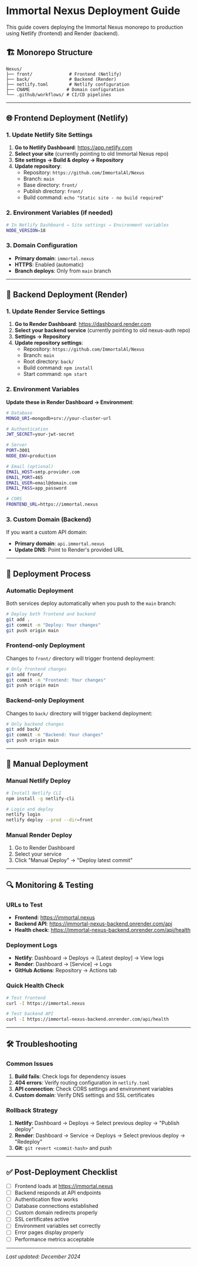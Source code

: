 # Immortal Nexus Deployment Guide

This guide covers deploying the Immortal Nexus monorepo to production using Netlify (frontend) and Render (backend).

## 🏗️ **Monorepo Structure**

```
Nexus/
├── front/              # Frontend (Netlify)
├── back/               # Backend (Render)
├── netlify.toml        # Netlify configuration
├── CNAME              # Domain configuration
└── .github/workflows/ # CI/CD pipelines
```

---

## 🌐 **Frontend Deployment (Netlify)**

### **1. Update Netlify Site Settings**

1. **Go to Netlify Dashboard**: https://app.netlify.com
2. **Select your site** (currently pointing to old Immortal Nexus repo)
3. **Site settings → Build & deploy → Repository**
4. **Update repository**: 
   - Repository: `https://github.com/ImmortalAl/Nexus`
   - Branch: `main`
   - Base directory: `front/`
   - Publish directory: `front/`
   - Build command: `echo "Static site - no build required"`

### **2. Environment Variables (if needed)**

```bash
# In Netlify Dashboard → Site settings → Environment variables
NODE_VERSION=18
```

### **3. Domain Configuration**

- **Primary domain**: `immortal.nexus`
- **HTTPS**: Enabled (automatic)
- **Branch deploys**: Only from `main` branch

---

## 🔧 **Backend Deployment (Render)**

### **1. Update Render Service Settings**

1. **Go to Render Dashboard**: https://dashboard.render.com
2. **Select your backend service** (currently pointing to old nexus-auth repo)
3. **Settings → Repository**
4. **Update repository settings**:
   - Repository: `https://github.com/ImmortalAl/Nexus`
   - Branch: `main`
   - Root directory: `back/`
   - Build command: `npm install`
   - Start command: `npm start`

### **2. Environment Variables**

**Update these in Render Dashboard → Environment**:

```bash
# Database
MONGO_URI=mongodb+srv://your-cluster-url

# Authentication  
JWT_SECRET=your-jwt-secret

# Server
PORT=3001
NODE_ENV=production

# Email (optional)
EMAIL_HOST=smtp.provider.com
EMAIL_PORT=465
EMAIL_USER=email@domain.com
EMAIL_PASS=app_password

# CORS
FRONTEND_URL=https://immortal.nexus
```

### **3. Custom Domain (Backend)**

If you want a custom API domain:
- **Primary domain**: `api.immortal.nexus`
- **Update DNS**: Point to Render's provided URL

---

## 🚀 **Deployment Process**

### **Automatic Deployment**

Both services deploy automatically when you push to the `main` branch:

```bash
# Deploy both frontend and backend
git add .
git commit -m "Deploy: Your changes"
git push origin main
```

### **Frontend-only Deployment**

Changes to `front/` directory will trigger frontend deployment:

```bash
# Only frontend changes
git add front/
git commit -m "Frontend: Your changes"
git push origin main
```

### **Backend-only Deployment**

Changes to `back/` directory will trigger backend deployment:

```bash
# Only backend changes  
git add back/
git commit -m "Backend: Your changes"
git push origin main
```

---

## 🔧 **Manual Deployment**

### **Manual Netlify Deploy**

```bash
# Install Netlify CLI
npm install -g netlify-cli

# Login and deploy
netlify login
netlify deploy --prod --dir=front
```

### **Manual Render Deploy**

1. Go to Render Dashboard
2. Select your service
3. Click "Manual Deploy" → "Deploy latest commit"

---

## 🔍 **Monitoring & Testing**

### **URLs to Test**

- **Frontend**: https://immortal.nexus
- **Backend API**: https://immortal-nexus-backend.onrender.com/api
- **Health check**: https://immortal-nexus-backend.onrender.com/api/health

### **Deployment Logs**

- **Netlify**: Dashboard → Deploys → [Latest deploy] → View logs
- **Render**: Dashboard → [Service] → Logs
- **GitHub Actions**: Repository → Actions tab

### **Quick Health Check**

```bash
# Test frontend
curl -I https://immortal.nexus

# Test backend API
curl -I https://immortal-nexus-backend.onrender.com/api/health
```

---

## 🛠️ **Troubleshooting**

### **Common Issues**

1. **Build fails**: Check logs for dependency issues
2. **404 errors**: Verify routing configuration in `netlify.toml`
3. **API connection**: Check CORS settings and environment variables
4. **Custom domain**: Verify DNS settings and SSL certificates

### **Rollback Strategy**

1. **Netlify**: Dashboard → Deploys → Select previous deploy → "Publish deploy"
2. **Render**: Dashboard → Service → Deploys → Select previous deploy → "Redeploy"
3. **Git**: `git revert <commit-hash>` and push

---

## ✅ **Post-Deployment Checklist**

- [ ] Frontend loads at https://immortal.nexus
- [ ] Backend responds at API endpoints
- [ ] Authentication flow works
- [ ] Database connections established
- [ ] Custom domain redirects properly
- [ ] SSL certificates active
- [ ] Environment variables set correctly
- [ ] Error pages display properly
- [ ] Performance metrics acceptable

---

*Last updated: December 2024* 